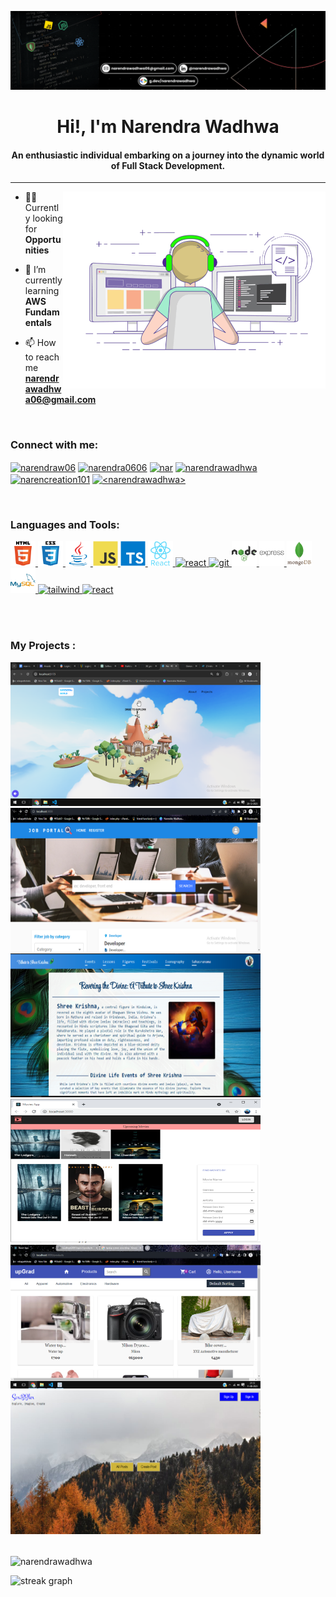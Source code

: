 ![logo](https://github.com/narendrawadhwa/narendrawadhwa/blob/main/Banner.gif)

<h1 align="center">Hi!, I'm Narendra Wadhwa</h1>
<h4 align="center" >An enthusiastic individual embarking on a journey into the dynamic world of Full Stack Development.</h4>
<hr>

<img align="right" alt="Coding" width="420" src="https://github.com/narendrawadhwa/narendrawadhwa/blob/main/output-onlinegiftools.gif">


- 👨‍💻 Currently looking for **Opportunities**

- 🌱 I’m currently learning **AWS Fundamentals**

- 📫 How to reach me **narendrawadhwa06@gmail.com**
<br>
<h3 align="left">Connect with me:</h3>
<p align="left">
  <a href="https://twitter.com/narendraw06" target="blank"><img align="center" src="https://raw.githubusercontent.com/rahuldkjain/github-profile-readme-generator/master/src/images/icons/Social/twitter.svg" alt="narendraw06" height="30" width="40" /></a>
  <a href="https://linkedin.com/in/narendra0606" target="blank"><img align="center" src="https://raw.githubusercontent.com/rahuldkjain/github-profile-readme-generator/master/src/images/icons/Social/linked-in-alt.svg" alt="narendra0606" height="30" width="40" /></a>
  <a href="https://instagram.com/nar" target="blank"><img align="center" src="https://raw.githubusercontent.com/rahuldkjain/github-profile-readme-generator/master/src/images/icons/Social/instagram.svg" alt="nar" height="30" width="40" /></a>
  <a href="https://www.codechef.com/users/narendrawadhwa" target="blank"><img align="center" src="https://cdn.jsdelivr.net/npm/simple-icons@3.1.0/icons/codechef.svg" alt="narendrawadhwa" height="30" width="40" /></a>
<a href="https://www.hackerrank.com/narencreation101" target="blank"><img align="center" src="https://raw.githubusercontent.com/rahuldkjain/github-profile-readme-generator/master/src/images/icons/Social/hackerrank.svg" alt="narencreation101" height="30" width="40" /></a>
<a href="https://auth.geeksforgeeks.org/user/<narendrawadhwa>" target="blank"><img align="center" src="https://raw.githubusercontent.com/rahuldkjain/github-profile-readme-generator/master/src/images/icons/Social/geeks-for-geeks.svg" alt="<narendrawadhwa>" height="30" width="40" /></a>
</p>
<br>
<h3 align="left">Languages and Tools:</h3>
<p align="left"> 
   <a href="https://www.w3.org/html/" target="_blank" rel="noreferrer"> 
    <img src="https://raw.githubusercontent.com/devicons/devicon/master/icons/html5/html5-original-wordmark.svg" alt="html5" width="40" height="40"/> 
  </a> 
  <a href="https://www.w3schools.com/css/" target="_blank" rel="noreferrer"> 
    <img src="https://raw.githubusercontent.com/devicons/devicon/master/icons/css3/css3-original-wordmark.svg" alt="css3" width="40" height="40"/> 
  </a> 
  <a href="https://www.java.com" target="_blank" rel="noreferrer"> 
    <img src="https://raw.githubusercontent.com/devicons/devicon/master/icons/java/java-original.svg" alt="java" width="40" height="40"/> 
  </a> 
  <a href="https://developer.mozilla.org/en-US/docs/Web/JavaScript" target="_blank" rel="noreferrer"> 
    <img src="https://raw.githubusercontent.com/devicons/devicon/master/icons/javascript/javascript-original.svg" alt="javascript" width="40" height="40"/> 
  </a> 
  <a href="https://www.typescriptlang.org/" target="_blank" rel="noreferrer"> 
    <img src="https://raw.githubusercontent.com/devicons/devicon/master/icons/typescript/typescript-original.svg" alt="typescript" width="40" height="40"/> 
  </a>
    <a href="https://reactjs.org/" target="_blank" rel="noreferrer"> 
    <img src="https://raw.githubusercontent.com/devicons/devicon/master/icons/react/react-original-wordmark.svg" alt="react" width="40" height="40"/> 
  </a> 
   <a href="https://redux.js.org/" target="_blank" rel="noreferrer"> 
    <img src="https://www.svgrepo.com/show/303557/redux-logo.svg" alt="react" width="40" height="40"/> 
  </a> 
  <a href="https://git-scm.com/" target="_blank" rel="noreferrer"> 
    <img src="https://www.vectorlogo.zone/logos/git-scm/git-scm-icon.svg" alt="git" width="40" height="40"/> 
  </a>
  <a href="https://nodejs.org" target="_blank" rel="noreferrer"> 
    <img src="https://raw.githubusercontent.com/devicons/devicon/master/icons/nodejs/nodejs-original-wordmark.svg" alt="nodejs" width="40" height="40"/> 
  </a> 
    <a href="https://expressjs.com" target="_blank" rel="noreferrer"> 
    <img src="https://raw.githubusercontent.com/devicons/devicon/master/icons/express/express-original-wordmark.svg" alt="express" width="40" height="40"/> 
  </a> 
   <a href="https://www.mongodb.com/" target="_blank" rel="noreferrer"> 
    <img src="https://raw.githubusercontent.com/devicons/devicon/master/icons/mongodb/mongodb-original-wordmark.svg" alt="mongodb" width="40" height="40"/> 
  </a> 
    <a href="https://www.mysql.com/" target="_blank" rel="noreferrer"> 
    <img src="https://raw.githubusercontent.com/devicons/devicon/master/icons/mysql/mysql-original-wordmark.svg" alt="mysql" width="40" height="40"/> 
  </a> 
  <a href="https://tailwindcss.com/" target="_blank" rel="noreferrer"> 
    <img src="https://www.vectorlogo.zone/logos/tailwindcss/tailwindcss-icon.svg" alt="tailwind" width="40" height="40"/> 
  </a> 
     <a href="https://mui.com/" target="_blank" rel="noreferrer"> 
    <img src="https://www.svgrepo.com/show/354048/material-ui.svg" alt="react" width="40" height="40"/> 
  </a> 
</p>
<br>
<br>
<h3 align="left">My Projects :</h3>
<a href="https://github.com/narendrawadhwa/3D_Portfolio_App" target="_blank"><img src="https://github.com/narendrawadhwa/narendrawadhwa/blob/main/Portfolio_App.png" alt="Project 1 Image" width="400" height="230"></a> 
<a href="https://github.com/narendrawadhwa/CodSoft/tree/main/job-board" target="_blank"><img src="https://github.com/narendrawadhwa/narendrawadhwa/blob/main/Screenshot%20(2037).png" alt="Project 1 Image" width="400" height="230"></a> 
<a href="http://tribute-to-shree-krishna.wuaze.com/?i=1" target="_blank"><img src="https://github.com/narendrawadhwa/narendrawadhwa/blob/main/Screenshot%20(2027).png" alt="Project 2 Image" width="400" height="230"></a>
<a href="https://github.com/narendrawadhwa/backend-project" target="_blank"><img src="https://github.com/narendrawadhwa/narendrawadhwa/blob/main/bookmymovie.png" alt="Project 3 Image" width="400" height="230"></a>
<a href="https://github.com/narendrawadhwa/eshop-project" target="_blank"><img src="https://github.com/narendrawadhwa/narendrawadhwa/blob/main/eshop.png" alt="Project 4 Image" width="400" height="230"></a> 
<a href="https://github.com/narendrawadhwa/blogpost_project" target="_blank"><img src="https://github.com/narendrawadhwa/narendrawadhwa/blob/main/blogpost.png" alt="Project 5 Image" width="400" height="230"></a>
   <br>
   <br>
<p><img align="center" src="https://github-readme-stats.vercel.app/api/top-langs?username=narendrawadhwa&show_icons=true&layout=compact&locale=en&mode=daily&theme=dark&hide_border=false&border_radius=5&order=3" alt="narendrawadhwa" /></p>

<div align="left">
  <img src="https://github-readme-streak-stats.herokuapp.com/?user=narendrawadhwa&locale=en&mode=daily&theme=dark&hide_border=false&border_radius=5&order=3" height="220" alt="streak graph"  />
</div>
